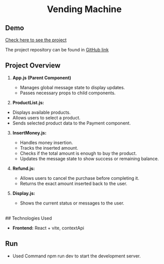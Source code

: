 <h1 align="center"> Vending Machine</h1> 

## Demo

[Check here to see the project](https://online-lecture-scheduling-wep-app.netlify.app)

The project repository can be found in [GitHub link](https://github.com/Touqeer001/Vending-Machine.git) 

## Project Overview

1. **App.js (Parent Component)**
   - Manages global message state to display updates.
   - Passes necessary props to child components.

2. **ProductList.js:**
  - Displays available products.
  - Allows users to select a product.
  - Sends selected product data to the Payment component.

3. **InsertMoney.js:**
   - Handles money insertion.
   - Tracks the inserted amount.
   - Checks if the total amount is enough to buy the product.
   - Updates the message state to show success or remaining balance.

4. **Refund.js:**
   - Allows users to cancel the purchase before completing it.
   - Returns the exact amount inserted back to the user.

5. **Display.js:**
   - Shows the current status or messages to the user.

<br/>
## Technologies Used

- **Frontend:** React + vite, contextApi

## Run
- Used Command npm run dev to start the development server.


